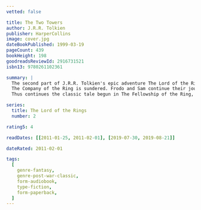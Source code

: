```yaml
---
vetted: false

title: The Two Towers
author: J.R.R. Tolkien
publisher: HarperCollins
image: cover.jpg
dateBookPublished: 1999-03-19
pageCount: 439
bookHeight: 198
goodreadsReviewId: 2916731521
isbn13: 9780261102361

summary: |
  The second part of J.R.R. Tolkien's epic adventure The Lord of the Rings.
  The Company of the Ring is sundered. Frodo and Sam continue their journey alone down the great River Anduin - alone, that is, save for the mysterious creeping figure that follows wherever they go.
  Thus continues the classic tale begun in The Fellowship of the Ring, which reaches its awesome climax in The Return of the King.

series:
  title: The Lord of the Rings
  number: 2

rating5: 4

readDates: [[2011-01-25, 2011-02-01], [2019-07-30, 2019-08-21]]

dateRated: 2011-02-01

tags:
  [
    genre-fantasy,
    genre-post-war-classic,
    form-audiobook,
    type-fiction,
    form-paperback,
  ]
---
```

